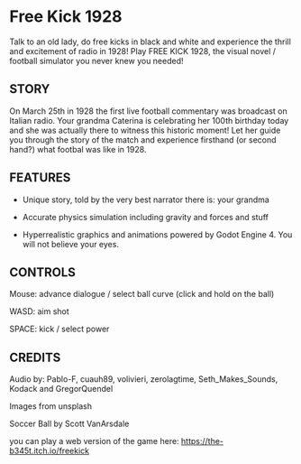 # Free Kick 1928

Talk to an old lady, do free kicks in black and white and experience the thrill and excitement of radio in 1928! Play FREE KICK 1928, the visual novel / football simulator you never knew you needed!

## STORY

On March 25th in 1928 the first live football commentary was broadcast on Italian radio. Your grandma Caterina is celebrating her 100th birthday today and she was actually there to witness this historic moment! Let her guide you through the story of the match and experience firsthand (or second hand?) what footbal was like in 1928.

## FEATURES

- Unique story, told by the very best narrator there is: your grandma

- Accurate physics simulation including gravity and forces and stuff

- Hyperrealistic graphics and animations powered by Godot Engine 4. You will not believe your eyes.


## CONTROLS

Mouse: advance dialogue / select ball curve (click and hold on the ball)

WASD: aim shot

SPACE: kick / select power


## CREDITS

Audio by: Pablo-F, cuauh89, volivieri, zerolagtime, Seth_Makes_Sounds, Kodack and GregorQuendel

Images from unsplash

Soccer Ball by Scott VanArsdale

you can play a web version of the game here:
https://the-b345t.itch.io/freekick